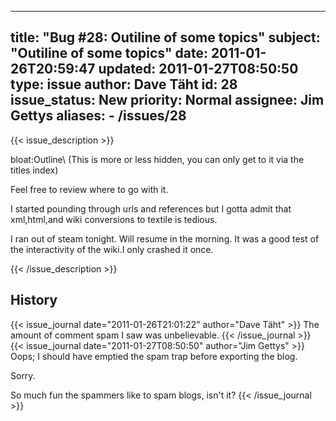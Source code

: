 
---
title: "Bug #28: Outiline of some topics"
subject: "Outiline of some topics"
date: 2011-01-26T20:59:47
updated: 2011-01-27T08:50:50
type: issue
author: Dave Täht
id: 28
issue_status: New
priority: Normal
assignee: Jim Gettys
aliases:
    - /issues/28
---

{{< issue_description >}}
<link>bloat:Outline</link>\
(This is more or less hidden, you can only get to it via the titles
index)

Feel free to review where to go with it.

I started pounding through urls and references but I gotta admit that
xml,html,and wiki conversions to textile is tedious.

I ran out of steam tonight. Will resume in the morning. It was a good
test of the interactivity of the wiki.I only crashed it once.


{{< /issue_description >}}

## History
{{< issue_journal date="2011-01-26T21:01:22" author="Dave Täht" >}}
The amount of comment spam I saw was unbelievable.
{{< /issue_journal >}}
{{< issue_journal date="2011-01-27T08:50:50" author="Jim Gettys" >}}
Oops; I should have emptied the spam trap before exporting the blog.

Sorry.

So much fun the spammers like to spam blogs, isn't it?
{{< /issue_journal >}}

